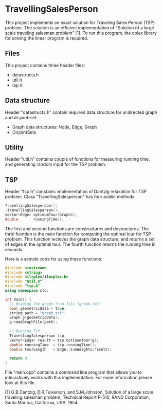# TravellingSalesPerson
This project implements an exact solution for Traveling Sales Person (TSP) problem. The solution is an efficient implementation of "Solution of a large scale traveling salesman problem" [1]. To run this program, the cplex library for solving the linear program is required.

## Files
This project contains three header files:
- datastructs.h
- util.h
- tsp.h

## Data structure
Header "datastructs.h" contain required data structure for undirected graph and disjoint-set. 
- Graph data structures: Node, Edge, Graph
- DisjointSets

## Utility
Header "util.h" contains couple of functions for measuring running time, and generating random input for the TSP problem.

## TSP
Header "tsp.h" constains implementation of Dantzig relaxation for TSP problem. Class "TravellingSalesperson" has four public methods:
```c++
TravellingSalesperson();
~TravellingSalesperson();
vector<Edge> optimumTour(Graph&);
double       runningTime();
```
The first and second functions are constructures and destructures. The thrid fucntion is the main function for computing the optimal tour for TSP problem. This function recieves the graph data structure, and returns a set of edges in the optimal tour. The fourth function returns the running time in seconds. 

Here is a sample code for using these functions:

```c++
#include <iostream>
#include <string>
#include <ilcplex/ilocplex.h>
#include "util.h"
#include "tsp.h"
using namespace std;

int main() {
  // Reading the graph from file "graph.txt"
  bool geometricData = true;
  string path = "graph.txt";
  Graph g(geometricData);
  g.readGraphFile(path);
  
  // Running TSP
  TravellingSalesperson tsp;
  vector<Edge> result = tsp.optimumTour(g);
  double runningTime  = tsp.runningTime();
  double tourLength   = Edge::sumWeights(result);
  
  return 0;
}
```
File "main.cpp" contains a command line program that allows you to interactively works with this implementation. For more information please look at this file.

[1] G.B.Dantzig, D.R.Fulkerson, and S.M.Johnson, Solution of a large scale traveling salesman problem, Technical Report P-510, RAND Corporation, Santa Monica, California, USA, 1954.


